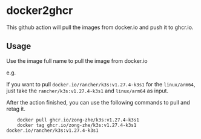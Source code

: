 # docker2ghcr

This github action will pull the images from docker.io and push it to ghcr.io.

## Usage

Use the image full name to pull the image from docker.io

e.g.

If you want to pull `docker.io/rancher/k3s:v1.27.4-k3s1` for the `linux/arm64`, just take the `rancher/k3s:v1.27.4-k3s1` and `linux/arm64` as input.

After the action finished, you can use the following commands to pull and retag it.

```shell
	docker pull ghcr.io/zong-zhe/k3s:v1.27.4-k3s1
	docker tag ghcr.io/zong-zhe/k3s:v1.27.4-k3s1 docker.io/rancher/k3s:v1.27.4-k3s1
```
